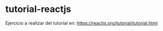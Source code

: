 # tutorial-reactjs
Ejercicio a realizar del tutorial en: https://reactjs.org/tutorial/tutorial.html
